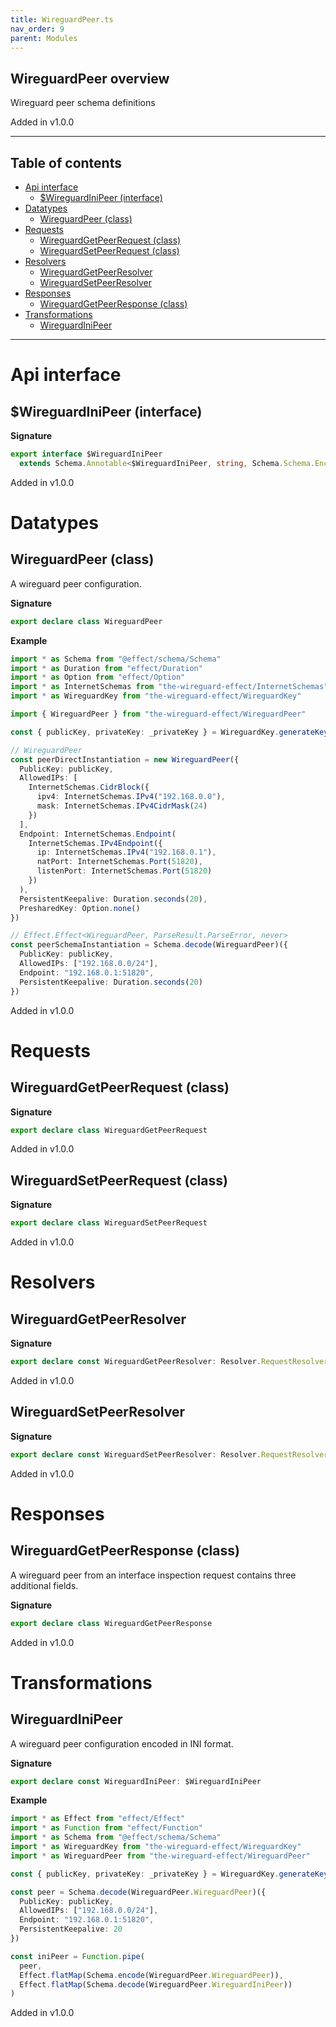 ```yaml
---
title: WireguardPeer.ts
nav_order: 9
parent: Modules
---
```


## WireguardPeer overview

Wireguard peer schema definitions

Added in v1.0.0

---

<h2 class="text-delta">Table of contents</h2>

- [Api interface](#api-interface)
  - [$WireguardIniPeer (interface)](#wireguardinipeer-interface)
- [Datatypes](#datatypes)
  - [WireguardPeer (class)](#wireguardpeer-class)
- [Requests](#requests)
  - [WireguardGetPeerRequest (class)](#wireguardgetpeerrequest-class)
  - [WireguardSetPeerRequest (class)](#wireguardsetpeerrequest-class)
- [Resolvers](#resolvers)
  - [WireguardGetPeerResolver](#wireguardgetpeerresolver)
  - [WireguardSetPeerResolver](#wireguardsetpeerresolver)
- [Responses](#responses)
  - [WireguardGetPeerResponse (class)](#wireguardgetpeerresponse-class)
- [Transformations](#transformations)
  - [WireguardIniPeer](#wireguardinipeer)

---

# Api interface

## $WireguardIniPeer (interface)

**Signature**

```ts
export interface $WireguardIniPeer
  extends Schema.Annotable<$WireguardIniPeer, string, Schema.Schema.Encoded<typeof WireguardPeer>, never> {}
```

Added in v1.0.0

# Datatypes

## WireguardPeer (class)

A wireguard peer configuration.

**Signature**

```ts
export declare class WireguardPeer
```

**Example**

```ts
import * as Schema from "@effect/schema/Schema"
import * as Duration from "effect/Duration"
import * as Option from "effect/Option"
import * as InternetSchemas from "the-wireguard-effect/InternetSchemas"
import * as WireguardKey from "the-wireguard-effect/WireguardKey"

import { WireguardPeer } from "the-wireguard-effect/WireguardPeer"

const { publicKey, privateKey: _privateKey } = WireguardKey.generateKeyPair()

// WireguardPeer
const peerDirectInstantiation = new WireguardPeer({
  PublicKey: publicKey,
  AllowedIPs: [
    InternetSchemas.CidrBlock({
      ipv4: InternetSchemas.IPv4("192.168.0.0"),
      mask: InternetSchemas.IPv4CidrMask(24)
    })
  ],
  Endpoint: InternetSchemas.Endpoint(
    InternetSchemas.IPv4Endpoint({
      ip: InternetSchemas.IPv4("192.168.0.1"),
      natPort: InternetSchemas.Port(51820),
      listenPort: InternetSchemas.Port(51820)
    })
  ),
  PersistentKeepalive: Duration.seconds(20),
  PresharedKey: Option.none()
})

// Effect.Effect<WireguardPeer, ParseResult.ParseError, never>
const peerSchemaInstantiation = Schema.decode(WireguardPeer)({
  PublicKey: publicKey,
  AllowedIPs: ["192.168.0.0/24"],
  Endpoint: "192.168.0.1:51820",
  PersistentKeepalive: Duration.seconds(20)
})
```

Added in v1.0.0

# Requests

## WireguardGetPeerRequest (class)

**Signature**

```ts
export declare class WireguardGetPeerRequest
```

Added in v1.0.0

## WireguardSetPeerRequest (class)

**Signature**

```ts
export declare class WireguardSetPeerRequest
```

Added in v1.0.0

# Resolvers

## WireguardGetPeerResolver

**Signature**

```ts
export declare const WireguardGetPeerResolver: Resolver.RequestResolver<WireguardGetPeerRequest, never>
```

Added in v1.0.0

## WireguardSetPeerResolver

**Signature**

```ts
export declare const WireguardSetPeerResolver: Resolver.RequestResolver<WireguardSetPeerRequest, never>
```

Added in v1.0.0

# Responses

## WireguardGetPeerResponse (class)

A wireguard peer from an interface inspection request contains three
additional fields.

**Signature**

```ts
export declare class WireguardGetPeerResponse
```

Added in v1.0.0

# Transformations

## WireguardIniPeer

A wireguard peer configuration encoded in INI format.

**Signature**

```ts
export declare const WireguardIniPeer: $WireguardIniPeer
```

**Example**

```ts
import * as Effect from "effect/Effect"
import * as Function from "effect/Function"
import * as Schema from "@effect/schema/Schema"
import * as WireguardKey from "the-wireguard-effect/WireguardKey"
import * as WireguardPeer from "the-wireguard-effect/WireguardPeer"

const { publicKey, privateKey: _privateKey } = WireguardKey.generateKeyPair()

const peer = Schema.decode(WireguardPeer.WireguardPeer)({
  PublicKey: publicKey,
  AllowedIPs: ["192.168.0.0/24"],
  Endpoint: "192.168.0.1:51820",
  PersistentKeepalive: 20
})

const iniPeer = Function.pipe(
  peer,
  Effect.flatMap(Schema.encode(WireguardPeer.WireguardPeer)),
  Effect.flatMap(Schema.decode(WireguardPeer.WireguardIniPeer))
)
```

Added in v1.0.0

